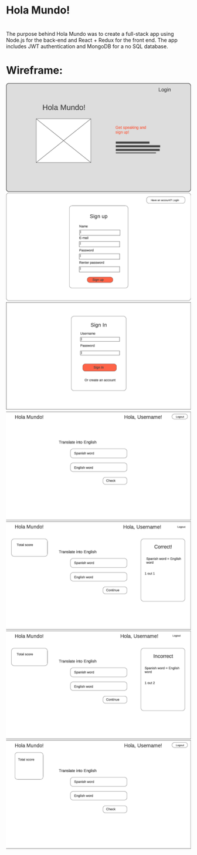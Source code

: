 # Hola Mundo!
#

The purpose behind Hola Mundo was to create a full-stack app using Node.js for the back-end and React + Redux for the front end. The app includes JWT authentication and MongoDB for a no SQL database.

# Wireframe:

<img src="./spacedRepetition-client-master/UX/wireframe-page-001.jpg">
<img src="./spacedRepetition-client-master/UX/wireframe-page-002.jpg">
<img src="./spacedRepetition-client-master/UX/wireframe-page-003.jpg">
<img src="./spacedRepetition-client-master/UX/wireframe-page-004.jpg">
<img src="./spacedRepetition-client-master/UX/wireframe-page-005.jpg">
<img src="./spacedRepetition-client-master/UX/wireframe-page-006.jpg">
<img src="./spacedRepetition-client-master/UX/wireframe-page-007.jpg">
